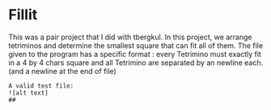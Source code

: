 # Fillit
This was a pair project that I did with tbergkul. In this project, we arrange tetriminos and determine the smallest square that can fit all of them. The file given to the program has a specific format : every Tetrimino must exactly fit in a
4 by 4 chars square and all Tetrimino are separated by an newline each. (and a newline at the end of file)
````
A valid test file:
![alt text]
##
